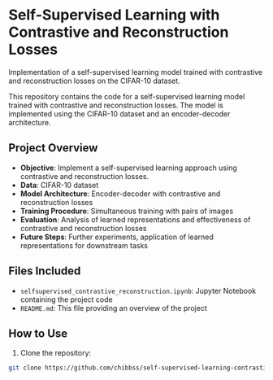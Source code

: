 # Self-Supervised Learning with Contrastive and Reconstruction Losses
Implementation of a self-supervised learning model trained with contrastive and reconstruction losses on the CIFAR-10 dataset.

This repository contains the code for a self-supervised learning model trained with contrastive and reconstruction losses. The model is implemented using the CIFAR-10 dataset and an encoder-decoder architecture.

## Project Overview

- **Objective**: Implement a self-supervised learning approach using contrastive and reconstruction losses.
- **Data**: CIFAR-10 dataset
- **Model Architecture**: Encoder-decoder with contrastive and reconstruction losses
- **Training Procedure**: Simultaneous training with pairs of images
- **Evaluation**: Analysis of learned representations and effectiveness of contrastive and reconstruction losses
- **Future Steps**: Further experiments, application of learned representations for downstream tasks

## Files Included

- `selfsupervised_contrastive_reconstruction.ipynb`: Jupyter Notebook containing the project code
- `README.md`: This file providing an overview of the project

## How to Use

1. Clone the repository:

```bash
git clone https://github.com/chibbss/self-supervised-learning-contrastive-reconstruction.git

